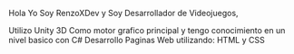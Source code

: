 Hola Yo Soy RenzoXDev y Soy Desarrollador de Videojuegos,

Utilizo Unity 3D Como motor grafico principal y tengo conocimiento en un nivel basico con C#
Desarrollo Paginas Web utilizando: HTML y CSS
